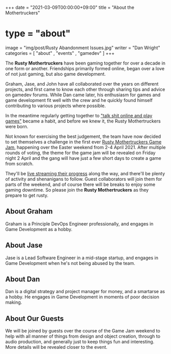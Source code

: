 +++
date = "2021-03-09T00:00:00+09:00"
title = "About the Mothertruckers"
# type = "about"
image = "img/post/Rusty Abandonment Issues.jpg"
writer = "Dan Wright"
categories = [ "about" , "events" , "gamedev" ]
+++

The **Rusty Mothertruckers** have been gaming together for over a decade in one form or another. Friendships primarily formed online, began over a love of not just gaming, but also game development.

Graham, Jase, and John have all collaborated over the years on different projects, and first came to know each other through sharing tips and advice on gamedev forums. While Dan came later, his enthusiasm for games and game development fit well with the crew and he quickly found himself contributing to various projects where possible.

In the meantime regularly getting together to ["talk shit online and play games"](https://www.twitch.tv/grahamweldon) became a habit, and before we knew it, the Rusty Mothertruckers were born.

Not known for exercising the best judgement, the team have now decided to set themselves a challenge in the first ever [Rusty Mothertruckers Game Jam](https://rustymothertruckers.com/post/20210309-rmgj-announcement/), happening over the Easter weekend from 2-4 April 2021. After multiple rounds of voting, the theme for the game jam will be revealed on Friday night 2 April and the gang will have just a few short days to create a game from scratch.

They'll be [live streaming their progress](https://rustymothertruckers.com/streams/) along the way, and there'll be plenty of activity and shenanigans to follow. Guest collaborators will join them for parts of the weekend, and of course there will be breaks to enjoy some gaming downtime. So please join the **Rusty Mothertruckers** as they prepare to get rusty.

## About Graham

Graham is a Principle DevOps Engineer professionally, and engages in Game Development as a hobby.

## About Jase

Jase is a Lead Software Engineer in a mid-stage startup, and engages in Game Development when he's not being abused by the team.

## About Dan

Dan is a digital strategy and project manager for money, and a smartarse as a hobby. He engages in Game Development in moments of poor decision making.

## About Our Guests

We will be joined by guests over the course of the Game Jam weekend to help with all manner of things from design and object creation, through to audio production, and generally just to keep things fun and interesting. More details will be revealed closer to the event.
